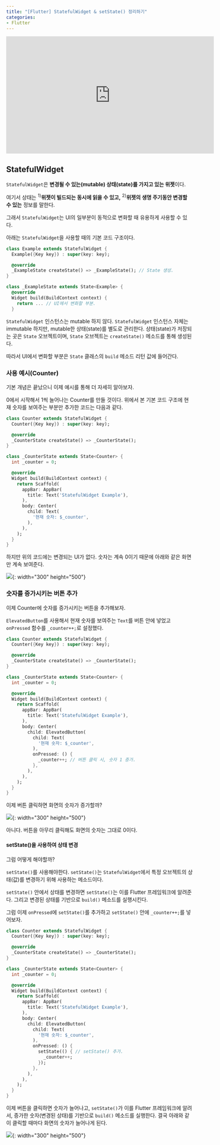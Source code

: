 ```yaml
---
title: "[Flutter] StatefulWidget & setState() 정리하기"
categories:
- Flutter
---
```


<iframe width="560" height="315" src="https://www.youtube.com/embed/AqCMFXEmf3w?cc_load_policy=1" frameborder="0" allowfullscreen></iframe>

<br>

## StatefulWidget

`StatefulWidget`은 **변경될 수 있는(mutable) 상태(state)를 가지고 있는 위젯**이다.

여기서 상태는 <sup>1)</sup>**위젯이 빌드되는 동시에 읽을 수 있고,** <sup>2)</sup>**위젯의 생명 주기동안 변경할 수 있는** 정보를 말한다.

그래서 `StatefulWidget`는 UI의 일부분이 동적으로 변화할 때 유용하게 사용할 수 있다.

아래는 `StatefulWidget`을 사용할 때의 기본 코드 구조이다.

``` dart
class Example extends StatefulWidget {
  Example({Key key}) : super(key: key);

  @override
  _ExampleState createState() => _ExampleState(); // State 생성.
}

class _ExampleState extends State<Example> {
  @override
  Widget build(BuildContext context) {
    return ... // UI에서 변화할 부분.
  }
```

`StatefulWidget` 인스턴스는 mutable 하지 않다. `StatefulWidget` 인스턴스 자체는 immutable 하지만, mutable한 상태(state)를 별도로 관리한다. 상태(state)가 저장되는 곳은 `State` 오브젝트이며, `State` 오브젝트는 `createState()` 메소드를 통해 생성된다.

따라서 UI에서 변화할 부분은 `State` 클래스의 `build` 메소드 리턴 값에 들어간다.

### 사용 예시(Counter)

기본 개념은 끝났으니 이제 예시를 통해 더 자세히 알아보자. 

0에서 시작해서 1씩 늘어나는 Counter를 만들 것이다. 위에서 본 기본 코드 구조에 현재 숫자를 보여주는 부분만 추가한 코드는 다음과 같다.

``` dart
class Counter extends StatefulWidget {
  Counter({Key key}) : super(key: key);

  @override
  _CounterState createState() => _CounterState();
}

class _CounterState extends State<Counter> {
  int _counter = 0;

  @override
  Widget build(BuildContext context) {
    return Scaffold(
      appBar: AppBar(
        title: Text('StatefulWidget Example'),
      ),
      body: Center(
        child: Text(
          '현재 숫자: $_counter',
        ),
      ),
    );
  }
}
```

하지만 위의 코드에는 변경되는 UI가 없다. 숫자는 계속 0이기 때문에 아래와 같은 화면만 계속 보여준다.

![](/assets/flutter/StatefulWidget/Example1.png){: width="300" height="500"}

### 숫자를 증가시키는 버튼 추가

이제 Counter에 숫자를 증가시키는 버튼을 추가해보자.

`ElevatedButton`를 사용해서 현재 숫자를 보여주는 `Text`를 버튼 안에 넣었고 `onPressed` 함수를 `_counter++;`로 설정했다.

```dart
class Counter extends StatefulWidget {
  Counter({Key key}) : super(key: key);

  @override
  _CounterState createState() => _CounterState();
}

class _CounterState extends State<Counter> {
  int _counter = 0;

  @override
  Widget build(BuildContext context) {
    return Scaffold(
      appBar: AppBar(
        title: Text('StatefulWidget Example'),
      ),
      body: Center(
        child: ElevatedButton(
          child: Text(
            '현재 숫자: $_counter',
          ),
          onPressed: () {
            _counter++; // 버튼 클릭 시, 숫자 1 증가.
          },
        ),
      ),
    );
  }
}
```

이제 버튼 클릭하면 화면의 숫자가 증가할까?

![](/assets/flutter/StatefulWidget/Example2.gif){: width="300" height="500"}

아니다. 버튼을 아무리 클릭해도 화면의 숫자는 그대로 0이다.

#### setState()을 사용하여 상태 변경

그럼 어떻게 해야할까?

`setState()`를 사용해야한다. `setState()`는 `StatefulWidget`에서 특정 오브젝트의 상태(값)를 변경하기 위해 사용하는 메소드이다.

`setState()` 안에서 상태를 변경하면 `setState()`는 이를 Flutter 프레임워크에 알려준다. 그리고 변경된 상태를 기반으로 `build()` 메소드를 실행시킨다.

그럼 이제 `onPressed`에 `setState()`를 추가하고 `setState()` 안에 `_counter++;`를 넣어보자.

``` dart
class Counter extends StatefulWidget {
  Counter({Key key}) : super(key: key);

  @override
  _CounterState createState() => _CounterState();
}

class _CounterState extends State<Counter> {
  int _counter = 0;

  @override
  Widget build(BuildContext context) {
    return Scaffold(
      appBar: AppBar(
        title: Text('StatefulWidget Example'),
      ),
      body: Center(
        child: ElevatedButton(
          child: Text(
            '현재 숫자: $_counter',
          ),
          onPressed: () {
            setState(() { // setState() 추가.
              _counter++;
            });
          },
        ),
      ),
    );
  }
}
```

이제 버튼을 클릭하면 숫자가 늘어나고, `setState()`가 이를 Flutter 프레임워크에 알려서, 증가한 숫자(변경된 상태)를 기반으로 `build()` 메소드를 실행한다. 결국 아래와 같이 클릭할 때마다 화면의 숫자가 늘어나게 된다.

![](/assets/flutter/StatefulWidget/Example3.gif){: width="300" height="500"}

